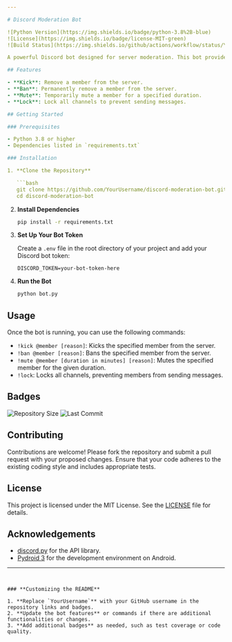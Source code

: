 ```yaml
---

# Discord Moderation Bot

![Python Version](https://img.shields.io/badge/python-3.8%2B-blue)
![License](https://img.shields.io/badge/license-MIT-green)
![Build Status](https://img.shields.io/github/actions/workflow/status/YourUsername/discord-moderation-bot/main.yml)

A powerful Discord bot designed for server moderation. This bot provides essential administrative commands to manage your server effectively. Features include kicking, banning, muting, and locking channels.

## Features

- **Kick**: Remove a member from the server.
- **Ban**: Permanently remove a member from the server.
- **Mute**: Temporarily mute a member for a specified duration.
- **Lock**: Lock all channels to prevent sending messages.

## Getting Started

### Prerequisites

- Python 3.8 or higher
- Dependencies listed in `requirements.txt`

### Installation

1. **Clone the Repository**

   ```bash
   git clone https://github.com/YourUsername/discord-moderation-bot.git
   cd discord-moderation-bot
   ```

2. **Install Dependencies**

   ```bash
   pip install -r requirements.txt
   ```

3. **Set Up Your Bot Token**

   Create a `.env` file in the root directory of your project and add your Discord bot token:

   ```text
   DISCORD_TOKEN=your-bot-token-here
   ```

4. **Run the Bot**

   ```bash
   python bot.py
   ```

## Usage

Once the bot is running, you can use the following commands:

- `!kick @member [reason]`: Kicks the specified member from the server.
- `!ban @member [reason]`: Bans the specified member from the server.
- `!mute @member [duration in minutes] [reason]`: Mutes the specified member for the given duration.
- `!lock`: Locks all channels, preventing members from sending messages.

## Badges

![Repository Size](https://img.shields.io/github/repo-size/YourUsername/discord-moderation-bot)
![Last Commit](https://img.shields.io/github/last-commit/YourUsername/discord-moderation-bot)

## Contributing

Contributions are welcome! Please fork the repository and submit a pull request with your proposed changes. Ensure that your code adheres to the existing coding style and includes appropriate tests.

## License

This project is licensed under the MIT License. See the [LICENSE](LICENSE) file for details.

## Acknowledgements

- [discord.py](https://discordpy.readthedocs.io/) for the API library.
- [Pydroid 3](https://play.google.com/store/apps/details?id=ru.iiec.pydroid3) for the development environment on Android.

---
```


### **Customizing the README**

1. **Replace `YourUsername`** with your GitHub username in the repository links and badges.
2. **Update the bot features** or commands if there are additional functionalities or changes.
3. **Add additional badges** as needed, such as test coverage or code quality.
